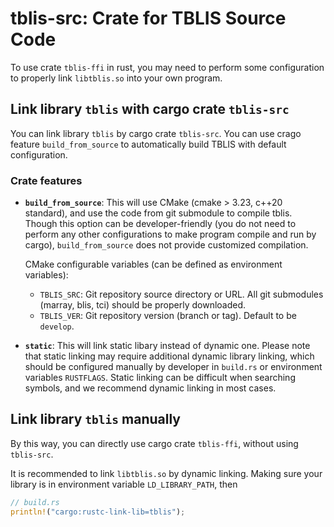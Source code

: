 # tblis-src: Crate for TBLIS Source Code

To use crate `tblis-ffi` in rust, you may need to perform some configuration to properly link `libtblis.so` into your own program.

## Link library `tblis` with cargo crate `tblis-src`

You can link library `tblis` by cargo crate `tblis-src`. You can use crago feature `build_from_source` to automatically build TBLIS with default configuration.

### Crate features

- **`build_from_source`**: This will use CMake (cmake > 3.23, c++20 standard), and use the code from git submodule to compile tblis. Though this option can be developer-friendly (you do not need to perform any other configurations to make program compile and run by cargo), `build_from_source` does not provide customized compilation.

    CMake configurable variables (can be defined as environment variables):
    - `TBLIS_SRC`: Git repository source directory or URL. All git submodules (marray, blis, tci) should be properly downloaded.
    - `TBLIS_VER`: Git repository version (branch or tag). Default to be `develop`.

- **`static`**: This will link static libary instead of dynamic one. Please note that static linking may require additional dynamic library linking, which should be configured manually by developer in `build.rs` or environment variables `RUSTFLAGS`. Static linking can be difficult when searching symbols, and we recommend dynamic linking in most cases.

## Link library `tblis` manually

By this way, you can directly use cargo crate `tblis-ffi`, without using `tblis-src`.

It is recommended to link `libtblis.so` by dynamic linking. Making sure your library is in environment variable `LD_LIBRARY_PATH`, then

```rust
// build.rs
println!("cargo:rustc-link-lib=tblis");
```
